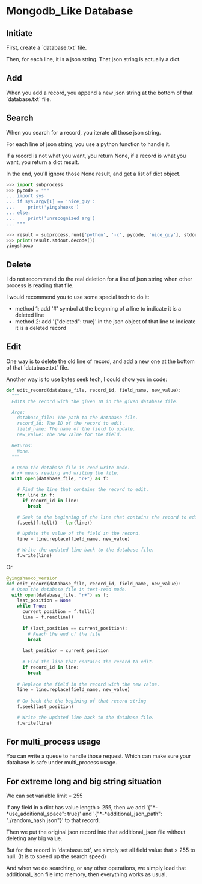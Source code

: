 # Mongodb\_Like Database

## Initiate

First, create a \`database.txt\` file.

Then, for each line, it is a json string. That json string is actually a dict.

## Add

When you add a record, you append a new json string at the bottom of that \`database.txt\` file.

## Search

When you search for a record, you iterate all those json string.

For each line of json string, you use a python function to handle it.

If a record is not what you want, you return None, if a record is what you want, you return a dict result.

In the end, you'll ignore those None result, and get a list of dict object.

```python
>>> import subprocess
>>> pycode = """
... import sys
... if sys.argv[1] == 'nice_guy':
...     print('yingshaoxo')
... else:
...     print('unrecognized arg')
... """

>>> result = subprocess.run(['python', '-c', pycode, 'nice_guy'], stdout=subprocess.PIPE)
>>> print(result.stdout.decode())
yingshaoxo
```

## Delete

I do not recommend do the real deletion for a line of json string when other process is reading that file.

I would recommend you to use some special tech to do it:

* method 1: add '#' symbol at the begnning of a line to indicate it is a deleted line
* method 2: add '{"deleted": true}' in the json object of that line to indicate it is a deleted record

## Edit

One way is to delete the old line of record, and add a new one at the bottom of that \`database.txt\` file.

Another way is to use bytes seek tech, I could show you in code:

```python
def edit_record(database_file, record_id, field_name, new_value):
  """
  Edits the record with the given ID in the given database file.

  Args:
    database_file: The path to the database file.
    record_id: The ID of the record to edit.
    field_name: The name of the field to update.
    new_value: The new value for the field.

  Returns:
    None.
  """

  # Open the database file in read-write mode.
  # r+ means reading and writing the file.
  with open(database_file, "r+") as f:

    # Find the line that contains the record to edit.
    for line in f:
      if record_id in line:
        break

    # Seek to the beginning of the line that contains the record to edit.
    f.seek(f.tell() - len(line))

    # Update the value of the field in the record.
    line = line.replace(field_name, new_value)

    # Write the updated line back to the database file.
    f.write(line)
```

Or

```python
@yingshaoxo_version
def edit_record(database_file, record_id, field_name, new_value):
  # Open the database file in text-read mode.
  with open(database_file, "r+") as f:
    last_position = None
    while True:
      current_position = f.tell()
      line = f.readline()
      
      if (last_position == current_position):
        # Reach the end of the file
        break
        
      last_position = current_position
          
      # Find the line that contains the record to edit.
      if record_id in line:
        break
        
    # Replace the field in the record with the new value.
    line = line.replace(field_name, new_value)
    
    # Go back the the begining of that record string
    f.seek(last_position)

    # Write the updated line back to the database file.
    f.write(line)
```

## For multi\_process usage

You can write a queue to handle those request. Which can make sure your database is safe under multi\_process usage.

## For extreme long and big string situation

We can set variable limit = 255

If any fieid in a dict has value length > 255, then we add '{"\*-\*use\_additional\_space": true}' and '{"\*-\*additional\_json\_path": "./random\_hash.json"}' to that record.

Then we put the original json record into that additional\_json file without deleting any big value.

But for the record in 'database.txt', we simply set all field value that > 255 to null. (It is to speed up the search speed)

And when we do searching, or any other operations, we simply load that additional\_json file into memory, then everything works as usual.
